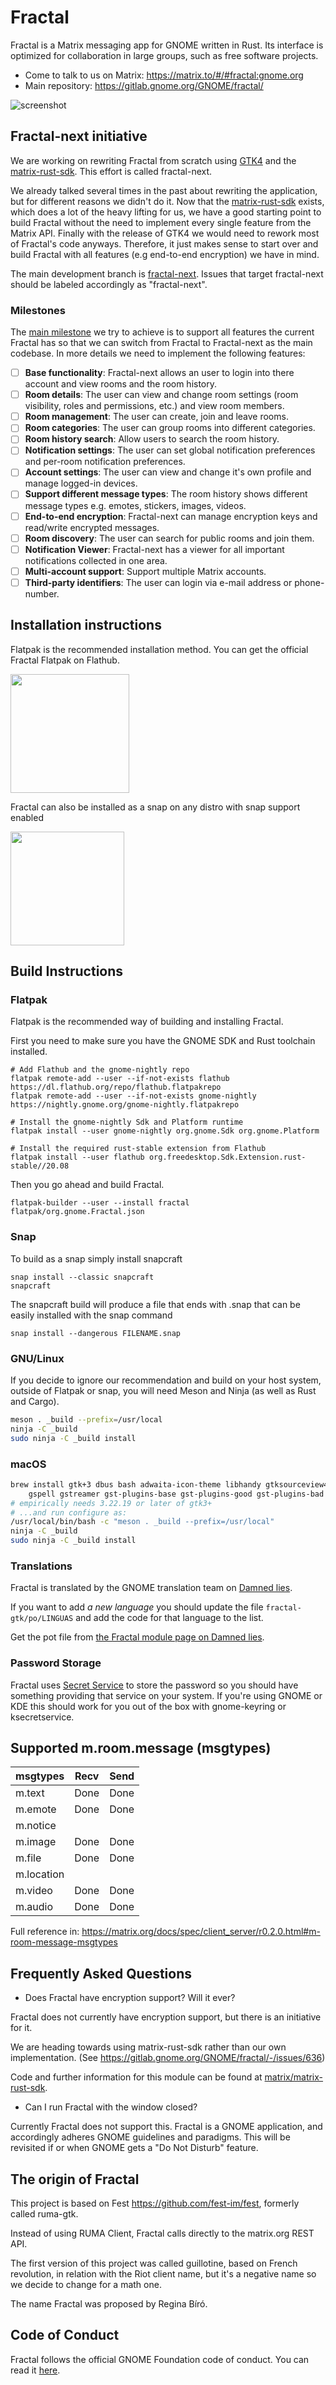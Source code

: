 # Fractal

Fractal is a Matrix messaging app for GNOME written in Rust. Its interface is optimized for collaboration in large groups, such as free software projects.

* Come to talk to us on Matrix: <https://matrix.to/#/#fractal:gnome.org>
* Main repository: <https://gitlab.gnome.org/GNOME/fractal/>

![screenshot](https://gitlab.gnome.org/GNOME/fractal/raw/master/screenshots/fractal.png)

## Fractal-next initiative
We are working on rewriting Fractal from scratch using [GTK4](https://www.gtk.org/) and the [matrix-rust-sdk](https://github.com/matrix-org/matrix-rust-sdk). This effort is called fractal-next.

We already talked several times in the past about rewriting the application, but for different reasons we didn't do it. Now that the [matrix-rust-sdk](https://github.com/matrix-org/matrix-rust-sdk) exists, which does a lot of the heavy lifting for us, we have a good starting point to build Fractal without the need to implement every single feature from the Matrix API. Finally with the release of GTK4 we would need to rework most of Fractal's code anyways. Therefore, it just makes sense to start over and build Fractal with all features (e.g end-to-end encryption) we have in mind.

The main development branch is [fractal-next](https://gitlab.gnome.org/GNOME/fractal/-/tree/fractal-next). Issues that target fractal-next should be labeled accordingly as "fractal-next".

### Milestones
The [main milestone](https://gitlab.gnome.org/GNOME/fractal/-/milestones/18) we try to achieve is to support all features the current Fractal has so that we can switch from Fractal to Fractal-next as the main codebase. In more details we need to implement the following features:
- [ ] **Base functionality**: Fractal-next allows an user to login into there account and view rooms and the room history.
- [ ] **Room details**: The user can view and change room settings (room visibility, roles and permissions, etc.) and view room members.
- [ ] **Room management**: The user can create, join and leave rooms.
- [ ] **Room categories**: The user can group rooms into different categories.
- [ ] **Room history search**: Allow users to search the room history.
- [ ] **Notification settings**: The user can set global notification preferences and per-room notification preferences.
- [ ] **Account settings**: The user can view and change it's own profile and manage logged-in devices.
- [ ] **Support different message types**: The room history shows different message types e.g. emotes, stickers, images, videos.
- [ ] **End-to-end encryption**: Fractal-next can manage encryption keys and read/write encrypted messages.
- [ ] **Room discovery**: The user can search for public rooms and join them.
- [ ] **Notification Viewer**: Fractal-next has a viewer for all important notifications collected in one area.
- [ ] **Multi-account support**: Support multiple Matrix accounts.
- [ ] **Third-party identifiers**: The user can login via e-mail address or phone-number.

## Installation instructions

Flatpak is the recommended installation method. You can get the official
Fractal Flatpak on Flathub.

<a href="https://flathub.org/apps/details/org.gnome.Fractal">
<img src="https://flathub.org/assets/badges/flathub-badge-i-en.png" width="190px" />
</a>

Fractal can also be installed as a snap on any distro with snap support enabled

<a href="https://snapcraft.io/fractal">
<img src="https://github.com/snapcore/snap-store-badges/raw/master/EN/[EN]-snap-store-white.png" width="182px" />
</a>

## Build Instructions

### Flatpak

Flatpak is the recommended way of building and installing Fractal.

First you need to make sure you have the GNOME SDK and Rust toolchain installed.

```
# Add Flathub and the gnome-nightly repo
flatpak remote-add --user --if-not-exists flathub https://dl.flathub.org/repo/flathub.flatpakrepo
flatpak remote-add --user --if-not-exists gnome-nightly https://nightly.gnome.org/gnome-nightly.flatpakrepo

# Install the gnome-nightly Sdk and Platform runtime
flatpak install --user gnome-nightly org.gnome.Sdk org.gnome.Platform

# Install the required rust-stable extension from Flathub
flatpak install --user flathub org.freedesktop.Sdk.Extension.rust-stable//20.08
```

Then you go ahead and build Fractal.

```
flatpak-builder --user --install fractal flatpak/org.gnome.Fractal.json
```

### Snap

To build as a snap simply install snapcraft

```
snap install --classic snapcraft
snapcraft
```

The snapcraft build will produce a file that ends with .snap that can be easily installed with the snap command

```
snap install --dangerous FILENAME.snap
```

### GNU/Linux

If you decide to ignore our recommendation and build on your host system,
outside of Flatpak or snap, you will need Meson and Ninja (as well as Rust and Cargo).

```sh
meson . _build --prefix=/usr/local
ninja -C _build
sudo ninja -C _build install
```

### macOS

```sh
brew install gtk+3 dbus bash adwaita-icon-theme libhandy gtksourceview4 \
    gspell gstreamer gst-plugins-base gst-plugins-good gst-plugins-bad gst-editing-services
# empirically needs 3.22.19 or later of gtk3+
# ...and run configure as:
/usr/local/bin/bash -c "meson . _build --prefix=/usr/local"
ninja -C _build
sudo ninja -C _build install
```

### Translations

Fractal is translated by the GNOME translation team on
[Damned lies](https://l10n.gnome.org/).

If you want to add *a new language* you should update the file
`fractal-gtk/po/LINGUAS` and add the code for that language
to the list.

Get the pot file from [the Fractal module page on Damned lies](https://l10n.gnome.org/module/fractal/).

### Password Storage

Fractal uses [Secret Service](https://www.freedesktop.org/wiki/Specifications/secret-storage-spec/)
to store the password so you should have something providing 
that service on your system. If you're using GNOME or KDE
this should work for you out of the box with gnome-keyring or
ksecretservice.

## Supported m.room.message (msgtypes)

msgtypes          | Recv                | Send
--------          | -----               | ------
m.text            | Done                | Done
m.emote           | Done                | Done
m.notice          |                     |
m.image           | Done                | Done
m.file            | Done                | Done
m.location        |                     |
m.video           | Done                | Done
m.audio           | Done                | Done

Full reference in: <https://matrix.org/docs/spec/client_server/r0.2.0.html#m-room-message-msgtypes>

## Frequently Asked Questions

* Does Fractal have encryption support? Will it ever?

Fractal does not currently have encryption support, but
there is an initiative for it.

We are heading towards using matrix-rust-sdk rather than our own implementation. (See https://gitlab.gnome.org/GNOME/fractal/-/issues/636)

Code and further information for this module can be found at [matrix/matrix-rust-sdk](https://github.com/matrix-org/matrix-rust-sdk).

* Can I run Fractal with the window closed?

Currently Fractal does not support this. Fractal is a
GNOME application, and accordingly adheres GNOME
guidelines and paradigms. This will be revisited if or
when GNOME gets a "Do Not Disturb" feature.

## The origin of Fractal

This project is based on Fest <https://github.com/fest-im/fest>, formerly called ruma-gtk.

Instead of using RUMA Client, Fractal calls directly to the matrix.org
REST API.

The first version of this project was called guillotine, based on French revolution,
in relation with the Riot client name, but it's a negative name so we decide
to change for a math one.

The name Fractal was proposed by Regina Bíró.

## Code of Conduct

Fractal follows the official GNOME Foundation code of conduct. You can read it [here](/code-of-conduct.md).
